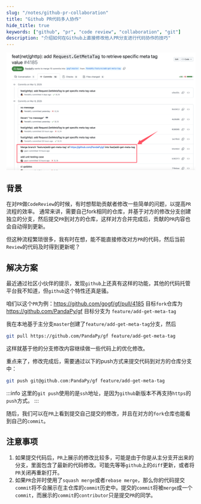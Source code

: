 ```yaml
---
slug: "/notes/github-pr-collaboration"
title: "Github PR代码多人协作"
hide_title: true
keywords: ["github", "pr", "code review", "collaboration", "git"]
description: "介绍如何在Github上直接修改他人PR分支进行代码协作的技巧"
---
```


![alt text](assets/QQ_1741489371029.png)

## 背景

在对`PR`做`CodeReview`的时候，有时想帮助贡献者修改一些简单的问题，以提高`PR`流程的效率。
通常来讲，需要自己fork相同的仓库，并基于对方的修改分支创建独立的分支，然后提交`PR`到对方的仓库，这样对方合并完成后，贡献的`PR`内容也会自动得到更新。

但这种流程繁琐很多，我有时在想，能不能直接修改对方`PR`的代码，然后当前`Review`的代码及时得到更新呢？


## 解决方案

最近通过社区小伙伴的提示，发现`github`上还真有这样的功能，其他的代码托管平台我不知道，但`github`这个特性还真是骚。

咱们以这个`PR`为例：https://github.com/gogf/gf/pull/4185 
目标`fork`仓库为 https://github.com/PandaPy/gf 
目标分支为 `feature/add-get-meta-tag`


我在本地基于主分支`master`创建了`feature/add-get-meta-tag`分支，然后
```bash
git pull https://github.com/PandaPy/gf feature/add-get-meta-tag
```
这样就基于他的分支修改内容继续做一些代码上的优化修改。

重点来了，修改完成后，需要通过以下的push方式来提交代码到对方的仓库分支中：
```bash
git push git@github.com:PandaPy/gf feature/add-get-meta-tag
```

:::info
这里的`git push`使用的是`ssh`地址，是因为`github`新版本不再支持`https`的`push`方式。
:::

随后，我们可以在`PR`上看到提交自己提交的修改，并且在对方的`fork`仓库也能看到自己的`commit`。





## 注意事项

1. 如果提交代码后，`PR`上展示的修改比较多，可能是由于你是从主分支开出来的分支，里面包含了最新的代码修改。可能先等等`github`上的`diff`更新，或者将`PR`关闭再重新打开。
2. 如果`PR`合并时使用了`squash merge`或者`rebase merge`，那么你的代码提交`commit`将不会展示在主仓库的`commit`历史中。提交的`commit`将被`merge`成一个`commit`，而展示的`commit`的`contributor`只是提交`PR`的同学。



